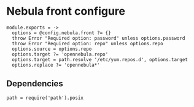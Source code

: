 # Nebula front configure

    module.exports = ->
      options = @config.nebula.front ?= {}
      throw Error "Required option: password" unless options.password
      throw Error "Required option: repo" unless options.repo
      options.source = options.repo
      options.target ?= 'opennebula.repo'
      options.target = path.resolve '/etc/yum.repos.d', options.target
      options.replace ?= 'opennebula*'

## Dependencies

    path = require('path').posix
